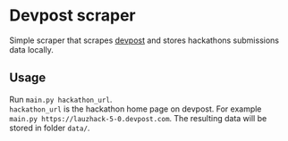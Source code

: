 # Devpost scraper
Simple scraper that scrapes [devpost](devpost.com) and stores hackathons submissions data locally.

## Usage
Run `main.py hackathon_url`.  
`hackathon_url` is the hackathon home page on devpost. For example `main.py https://lauzhack-5-0.devpost.com`. The resulting data will be stored in folder `data/`.




